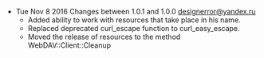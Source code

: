  * Tue Nov 8 2016 Changes between 1.0.1 and 1.0.0 <designerror@yandex.ru> 
	- Added ability to work with resources that take place in his name.
	- Replaced deprecated curl_escape function to curl_easy_escape.
	- Moved the release of resources to the method WebDAV::Client::Cleanup
```
